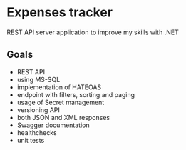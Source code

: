 # Expenses tracker
REST API server application to improve my skills with .NET

## Goals
- REST API 
- using MS-SQL
- implementation of HATEOAS
- endpoint with filters, sorting and paging
- usage of Secret management
- versioning API
- both JSON and XML responses
- Swagger documentation
- healthchecks
- unit tests
